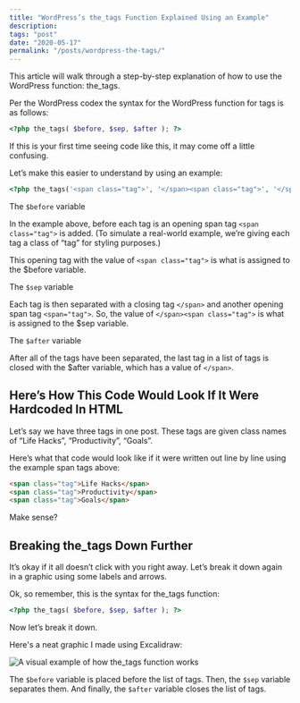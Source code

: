 ```yaml
---
title: "WordPress’s the_tags Function Explained Using an Example"
description:
tags: "post"
date: "2020-05-17"
permalink: "/posts/wordpress-the-tags/"
---
```


This article will walk through a step-by-step explanation of how to use the WordPress function: the_tags.

Per the WordPress codex the syntax for the WordPress function for tags is as follows:

```php
<?php the_tags( $before, $sep, $after ); ?>
```

If this is your first time seeing code like this, it may come off a little confusing.

Let’s make this easier to understand by using an example:

```php
<?php the_tags('<span class="tag">', '</span><span class="tag">', '</span>'); ?>
```

The `$before` variable

In the example above, before each tag is an opening span tag `<span class="tag">` is added. (To simulate a real-world example, we’re giving each tag a class of “tag” for styling purposes.)

This opening tag with the value of `<span class="tag">` is what is assigned to the $before variable.

The `$sep` variable

Each tag is then separated with a closing tag `</span>` and another opening span tag `<span="tag">`. So, the value of `</span><span class="tag">` is what is assigned to the $sep variable.

The `$after` variable

After all of the tags have been separated, the last tag in a list of tags is closed with the $after variable, which has a value of `</span>`.

## Here’s How This Code Would Look If It Were Hardcoded In HTML

Let’s say we have three tags in one post. These tags are given class names of “Life Hacks”, “Productivity”, “Goals”.

Here’s what that code would look like if it were written out line by line using the example span tags above:

```html
<span class="tag">Life Hacks</span>
<span class="tag">Productivity</span>
<span class="tag">Goals</span>
```

Make sense?

## Breaking the_tags Down Further

It’s okay if it all doesn’t click with you right away. Let’s break it down again in a graphic using some labels and arrows.

Ok, so remember, this is the syntax for the_tags function:

```php
<?php the_tags( $before, $sep, $after ); ?>
```

Now let’s break it down.

Here's a neat graphic I made using Excalidraw:

<img src="/posts/img/wordpress-the-tags.webp" alt="A visual example of how the_tags function works" class="post-img">

The `$before` variable is placed before the list of tags. Then, the `$sep` variable separates them. And finally, the `$after` variable closes the list of tags.
